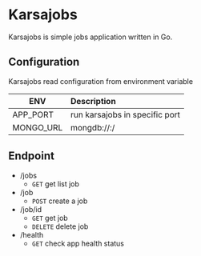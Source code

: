 Karsajobs
=============================
Karsajobs is simple jobs application written in Go.

## Configuration
Karsajobs read configuration from environment variable

| ENV        |      Description                       |
|------------|:---------------------------------------|
| APP_PORT   | run karsajobs in specific port         |
| MONGO_URL  | mongdb://<username>:<password>/<host>  |


  
## Endpoint
- /jobs
  - `GET` get list job
- /job
  - `POST` create a job  
- /job/id
  - `GET` get job
  - `DELETE` delete job
- /health
  - `GET` check app health status

